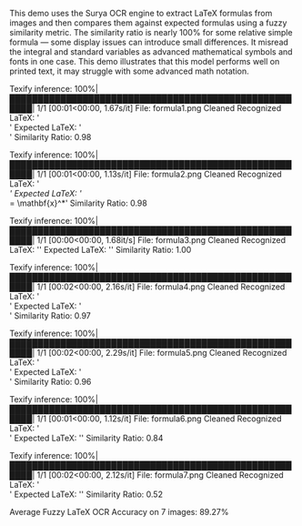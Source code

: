 This demo uses the Surya OCR engine to extract LaTeX formulas from images and then compares them against expected formulas using a fuzzy similarity metric. The similarity ratio is nearly 100% for some relative simple formula — some display issues can introduce small differences. It misread the integral and standard variables as advanced mathematical symbols and fonts in one case. This demo illustrates that this model performs well on printed text, it may struggle with some advanced math notation.

Texify inference: 100%|██████████████████████████████████████████████████████| 1/1 [00:01<00:00,  1.67s/it]
File: formula1.png
Cleaned Recognized LaTeX: '<math display="block">\\mathbf{M}\\mathbf{x} = \\mathbf{x}</math>'
Expected LaTeX:           '<math display="block">\mathbf{M}\mathbf{x} = \mathbf{x}</math>'
Similarity Ratio: 0.98

Texify inference: 100%|██████████████████████████████████████████████████████| 1/1 [00:01<00:00,  1.13s/it]
File: formula2.png
Cleaned Recognized LaTeX: '<math display="block">\\mathbf{A}\\mathbf{x}^* = \\mathbf{x}^*</math>'
Expected LaTeX:           '<math display="block">\mathbf{A}\mathbf{x}^* = \mathbf{x}^*</math>'
Similarity Ratio: 0.98

Texify inference: 100%|██████████████████████████████████████████████████████| 1/1 [00:00<00:00,  1.68it/s]
File: formula3.png
Cleaned Recognized LaTeX: '<math>A_{ij} = 1</math>'
Expected LaTeX:           '<math>A_{ij} = 1</math>'
Similarity Ratio: 1.00

Texify inference: 100%|██████████████████████████████████████████████████████| 1/1 [00:02<00:00,  2.16s/it]
File: formula4.png
Cleaned Recognized LaTeX: '<math display="block">(\\mathbf{A} - \\sigma \\mathbf{I})^{-1} \\mathbf{x} = \\frac{1}{\\lambda - \\sigma} \\mathbf{x}</math>'
Expected LaTeX:           '<math display="block">(\mathbf{A} - \sigma \mathbf{I})^{-1} \mathbf{x} = \frac{1}{\lambda - \sigma} \mathbf{x}</math>'
Similarity Ratio: 0.97

Texify inference: 100%|██████████████████████████████████████████████████████| 1/1 [00:02<00:00,  2.29s/it]
File: formula5.png
Cleaned Recognized LaTeX: '<math display="block">\\mathbf{x}_0 = \\alpha_1 \\mathbf{u}_1 + \\alpha_2 \\mathbf{u}_2 + \\dots + \\alpha_n \\mathbf{u}_n</math>'
Expected LaTeX:           '<math display="block">\mathbf{x}_0 = \alpha_1 \mathbf{u}_1 + \alpha_2 \mathbf{u}_2 + \cdots + \alpha_n \mathbf{u}_n</math>'
Similarity Ratio: 0.96

Texify inference: 100%|██████████████████████████████████████████████████████| 1/1 [00:01<00:00,  1.12s/it]
File: formula6.png
Cleaned Recognized LaTeX: '<math display="block">\\det(\\mathbf{A} - \\lambda \\mathbb{I}) = 0</math>'
Expected LaTeX:           '<math>\det(\mathbf{A} - \lambda \mathbb{I}) = 0</math>'
Similarity Ratio: 0.84

Texify inference: 100%|██████████████████████████████████████████████████████| 1/1 [00:02<00:00,  2.12s/it]
File: formula7.png
Cleaned Recognized LaTeX: '<math display="block">\\mathbb{J} \\rtimes_n \\mathfrak{d} \\mathbb{x} = \\frac{\\mathbb{x}^{n+1}}{n+1} + \\mathbb{C}</math>'
Expected LaTeX:           '<math>\int x^n \, dx = \frac{x^{n+1}}{n+1} + C</math>'
Similarity Ratio: 0.52

Average Fuzzy LaTeX OCR Accuracy on 7 images: 89.27%